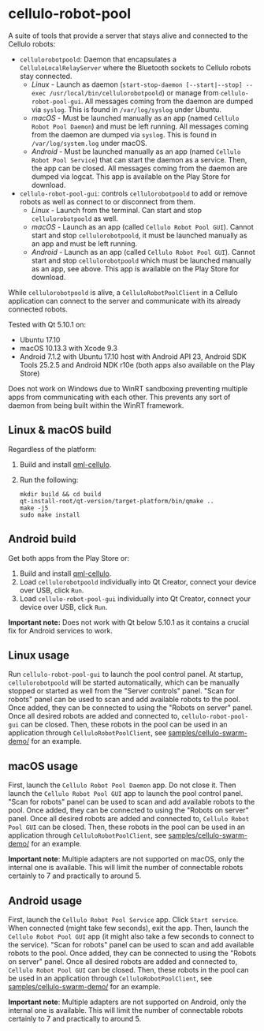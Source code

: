 cellulo-robot-pool
==================

A suite of tools that provide a server that stays alive and connected to the Cellulo robots:

  - `cellulorobotpoold`: Daemon that encapsulates a `CelluloLocalRelayServer` where the Bluetooth sockets to Cellulo robots stay connected.
    - *Linux* - Launch as daemon (`start-stop-daemon [--start|--stop] --exec /usr/local/bin/cellulorobotpoold`) or manage from `cellulo-robot-pool-gui`. All messages coming from the daemon are dumped via `syslog`. This is found in `/var/log/syslog` under Ubuntu.
    - *macOS* - Must be launched manually as an app (named `Cellulo Robot Pool Daemon`) and must be left running. All messages coming from the daemon are dumped via `syslog`. This is found in `/var/log/system.log` under macOS.
    - *Android* - Must be launched manually as an app (named `Cellulo Robot Pool Service`) that can start the daemon as a service. Then, the app can be closed. All messages coming from the daemon are dumped via logcat. This app is available on the Play Store for download.
  - `cellulo-robot-pool-gui`: controls `cellulorobotpoold` to add or remove robots as well as connect to or disconnect from them.
    - *Linux* - Launch from the terminal. Can start and stop `cellulorobotpoold` as well.
    - *macOS* - Launch as an app (called `Cellulo Robot Pool GUI`). Cannot start and stop `cellulorobotpoold`, it must be launched manually as an app and must be left running.
    - *Android* - Launch as an app (called `Cellulo Robot Pool GUI`). Cannot start and stop `cellulorobotpoold` which must be launched manually as an app, see above. This app is available on the Play Store for download.

While `cellulorobotpoold` is alive, a `CelluloRobotPoolClient` in a Cellulo application can connect to the server and
communicate with its already connected robots.

Tested with Qt 5.10.1 on:

  - Ubuntu 17.10
  - macOS 10.13.3 with Xcode 9.3
  - Android 7.1.2 with Ubuntu 17.10 host with Android API 23, Android SDK Tools 25.2.5 and Android NDK r10e (both apps also available on the Play Store)

Does not work on Windows due to WinRT sandboxing preventing multiple apps from communicating with each other. This prevents any sort of daemon from being built within the WinRT framework.

Linux & macOS build
-------------------

Regardless of the platform:

1. Build and install [qml-cellulo](../../).
1. Run the following:

    ```
    mkdir build && cd build
    qt-install-root/qt-version/target-platform/bin/qmake ..
    make -j5
    sudo make install
    ```

Android build
-------------

Get both apps from the Play Store or:

1. Build and install [qml-cellulo](../../).
1. Load `cellulorobotpoold` individually into Qt Creator, connect your device over USB, click `Run`.
1. Load `cellulo-robot-pool-gui` individually into Qt Creator, connect your device over USB, click `Run`.

**Important note:** Does not work with Qt below 5.10.1 as it contains a crucial fix for Android services to work.

Linux usage
-----------

Run `cellulo-robot-pool-gui` to launch the pool control panel. At startup, `cellulorobotpoold` will be started
automatically, which can be manually stopped or started as well from the "Server controls" panel. "Scan for robots"
panel can be used to scan and add available robots to the pool. Once added, they can be connected to using the "Robots
on server" panel. Once all desired robots are added and connected to, `cellulo-robot-pool-gui` can be closed. Then,
these robots in the pool can be used in an application through `CelluloRobotPoolClient`, see
[samples/cellulo-swarm-demo/](../../samples/cellulo-swarm-demo/) for an example.

macOS usage
-----------

First, launch the `Cellulo Robot Pool Daemon` app. Do not close it. Then launch the `Cellulo Robot Pool GUI` app to launch the pool
control panel. "Scan for robots" panel can be used to scan and add available robots to the pool. Once added, they can be
connected to using the "Robots on server" panel. Once all desired robots are added and connected to,
`Cellulo Robot Pool GUI` can be closed. Then, these robots in the pool can be used in an application through
`CelluloRobotPoolClient`, see [samples/cellulo-swarm-demo/](../../samples/cellulo-swarm-demo/) for an example.

**Important note**: Multiple adapters are not supported on macOS, only the internal one is available. This will limit
the number of connectable robots certainly to 7 and practically to around 5.

Android usage
-------------

First, launch the `Cellulo Robot Pool Service` app. Click `Start service`. When connected (might take few seconds), exit the app. Then, launch the `Cellulo Robot Pool GUI` app (it might also take a few seconds to connect to the service). "Scan for robots" panel can be used to scan and add available robots to the pool. Once added, they can be
connected to using the "Robots on server" panel. Once all desired robots are added and connected to,
`Cellulo Robot Pool GUI` can be closed. Then, these robots in the pool can be used in an application through
`CelluloRobotPoolClient`, see [samples/cellulo-swarm-demo/](../../samples/cellulo-swarm-demo/) for an example.

**Important note**: Multiple adapters are not supported on Android, only the internal one is available. This will limit
the number of connectable robots certainly to 7 and practically to around 5.
